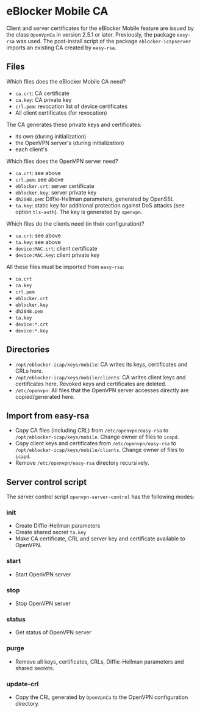 # eBlocker Mobile CA

Client and server certificates for the eBlocker Mobile feature are
issued by the class `OpenVpnCa` in version 2.5.1 or later. Previously,
the package `easy-rsa` was used. The post-install script of the
package `eblocker-icapserver` imports an existing CA created by
`easy-rsa`.

## Files

Which files does the eBlocker Mobile CA need?

* `ca.crt`: CA certificate
* `ca.key`: CA private key
* `crl.pem`: revocation list of device certificates
* All client certificates (for revocation)

The CA generates these private keys and certificates:

* its own (during initialization)
* the OpenVPN server's (during initialization)
* each client's

Which files does the OpenVPN server need?

* `ca.crt`: see above
* `crl.pem`: see above
* `eblocker.crt`: server certificate
* `eblocker.key`: server private key
* `dh2048.pem`: Diffie-Hellman parameters, generated by OpenSSL
* `ta.key`: static key for additional protection against DoS attacks (see option `tls-auth`). The key is generated by `openvpn`.

Which files do the clients need (in their configuration)?

* `ca.crt`: see above
* `ta.key`: see above
* `device:MAC.crt`: client certificate
* `device:MAC.key`: client private key

All these files must be imported from `easy-rsa`:

* `ca.crt`
* `ca.key`
* `crl.pem`
* `eblocker.crt`
* `eblocker.key`
* `dh2048.pem`
* `ta.key`
* `device:*.crt`
* `device:*.key`


## Directories

* `/opt/eblocker-icap/keys/mobile`: CA writes its keys, certificates and CRLs here.
* `/opt/eblocker-icap/keys/mobile/clients`: CA writes client keys and certificates here. Revoked keys and certificates are deleted.
* `/etc/openvpn`: All files that the OpenVPN server accesses directly are copied/generated here.


## Import from easy-rsa

* Copy CA files (including CRL) from `/etc/openvpn/easy-rsa` to `/opt/eblocker-icap/keys/mobile`. Change owner of files to `icapd`.
* Copy client keys and certificates from `/etc/openvpn/easy-rsa` to `/opt/eblocker-icap/keys/mobile/clients`. Change owner of files to `icapd`.
* Remove `/etc/openvpn/easy-rsa` directory recursively.


## Server control script

The server control script `openvpn-server-control` has the following modes:

### init

* Create Diffie-Hellman parameters
* Create shared secret `ta.key`
* Make CA certificate, CRL and server key and certificate available to OpenVPN.

### start

* Start OpenVPN server

### stop

* Stop OpenVPN server

### status

* Get status of OpenVPN server

### purge

* Remove all keys, certificates, CRLs, Diffie-Hellman parameters and shared secrets.

### update-crl

* Copy the CRL generated by `OpenVpnCa` to the OpenVPN configuration directory.


